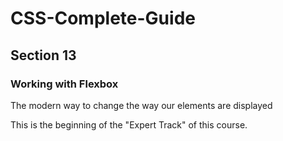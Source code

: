 # CSS-Complete-Guide
## Section 13
### Working with Flexbox
The modern way to change the way our elements are displayed

This is the beginning of the "Expert Track" of this course.


